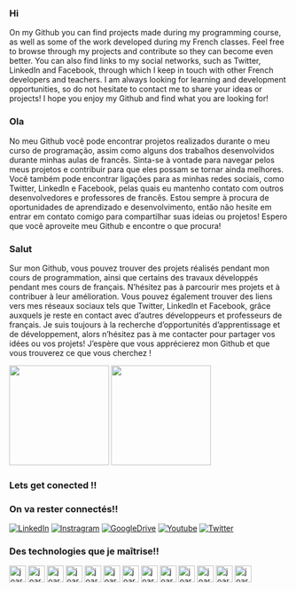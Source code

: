 ### Hi 
 
On my Github you can find projects made during my programming course, as well as some of the work developed during my French classes.
Feel free to browse through my projects and contribute so they can become even better.
You can also find links to my social networks, such as Twitter, LinkedIn and Facebook, through which I keep in touch with other French developers and teachers.
I am always looking for learning and development opportunities, so do not hesitate to contact me to share your ideas or projects!
I hope you enjoy my Github and find what you are looking for!
 
 ### Ola 
 No meu Github você pode encontrar projetos realizados durante o meu curso de programação, assim como alguns dos trabalhos desenvolvidos durante minhas aulas de francês.
Sinta-se à vontade para navegar pelos meus projetos e contribuir para que eles possam se tornar ainda melhores.
Você também pode encontrar ligações para as minhas redes sociais, como Twitter, LinkedIn e Facebook, pelas quais eu mantenho contato com outros desenvolvedores e professores de francês.
Estou sempre à procura de oportunidades de aprendizado e desenvolvimento, então não hesite em entrar em contato comigo para compartilhar suas ideias ou projetos!
Espero que você aproveite meu Github e encontre o que procura!


### Salut
 Sur mon Github, vous pouvez trouver des projets réalisés pendant mon cours de programmation, ainsi que certains des travaux développés pendant mes cours de français.
N’hésitez pas à parcourir mes projets et à contribuer à leur amélioration.
Vous pouvez également trouver des liens vers mes réseaux sociaux tels que Twitter, LinkedIn et Facebook, grâce auxquels je reste en contact avec d’autres développeurs et professeurs de français.
Je suis toujours à la recherche d’opportunités d’apprentissage et de développement, alors n’hésitez pas à me contacter pour partager vos idées ou vos projets!
J’espère que vous apprécierez mon Github et que vous trouverez ce que vous cherchez !


<div>
<img height="180em" src="https://github-readme-stats.vercel.app/api?username=joaraujotec&show_icons=true&theme=radical"/>
<img height="180em" src="https://github-readme-stats.vercel.app/api/top-langs/?username=joaraujotec&layout=compact&theme=tokyonight"/>

</div>

### Lets get conected !!
### On va rester connectés!!
[![LinkedIn](https://img.shields.io/badge/linkedin-%230077B5.svg?style=for-the-badge&logo=linkedin&logoColor=white)](https://www.linkedin.com/in/joseadamasceno)
[![Instragram](https://img.shields.io/badge/Instagram-%23E4405F.svg?style=for-the-badge&logo=Instagram&logoColor=white)](https://instagram.com/joaraujo85?igshid=YmMyMTA2M2Y=)
[![GoogleDrive](https://img.shields.io/badge/Google%20Drive-4285F4?style=for-the-badge&logo=googledrive&logoColor=white)](https://drive.google.com/drive/folders/1qZIdHwJPptVYmAFSABtcF95OeE5hVIkc?usp=sharing)
[![Youtube](https://img.shields.io/badge/YouTube-%23FF0000.svg?style=for-the-badge&logo=YouTube&logoColor=white)](https://www.youtube.com/c/FrancaisAvecJose)
[![Twitter](https://img.shields.io/badge/Twitter-%231DA1F2.svg?style=for-the-badge&logo=Twitter&logoColor=white)](https://twitter.com/JoseAraujoFr)
 
 ### Des technologies que je maîtrise!!
<div>

<img align="centeer" alt="joaraujotec-html" height="30" widht="40" src="https://img.shields.io/badge/HTML5-E34F26?style=for-the-badge&logo=html5&logoColor=white"/>
<img align="centeer" alt="joaraujotec-html" height="30" widht="40" src="https://img.shields.io/badge/CSS3-1572B6?style=for-the-badge&logo=css3&logoColor=white"/>
<img align="centeer" alt="joaraujotec-html" height="30" widht="40" src="https://img.shields.io/badge/JavaScript-F7DF1E?style=for-the-badge&logo=javascript&logoColor=black"/>
 <img align="centeer" alt="joaraujotec-html" height="30" widht="40" src="https://img.shields.io/badge/React-20232A?style=for-the-badge&logo=react&logoColor=61DAFB"/>
<img align="centeer" alt="joaraujotec-html" height="30" widht="40" src="https://img.shields.io/badge/Bootstrap-563D7C?style=for-the-badge&logo=bootstrap&logoColor=white"/>
<img align="centeer" alt="joaraujotec-html" height="30" widht="40" src="https://img.shields.io/badge/MySQL-00000F?style=for-the-badge&logo=mysql&logoColor=white"/>
<img align="centeer" alt="joaraujotec-html" height="30" widht="40" src="https://img.shields.io/badge/PHP-777BB4?style=for-the-badge&logo=php&logoColor=white"/>
<img align="centeer" alt="joaraujotec-html" height="30" widht="40" src="https://cdn.jsdelivr.net/gh/devicons/devicon/icons/figma/figma-original.svg"/>
<img align="centeer" alt="joaraujotec-html" height="30" widht="40" src="https://cdn.jsdelivr.net/gh/devicons/devicon/icons/photoshop/photoshop-plain.svg"/>
<img align="centeer" alt="joaraujotec-html" height="30" widht="40" src="https://cdn.jsdelivr.net/gh/devicons/devicon/icons/visualstudio/visualstudio-plain.svg"/>
<img align="centeer" alt="joaraujotec-html" height="30" widht="40" src="https://cdn.jsdelivr.net/gh/devicons/devicon/icons/wordpress/wordpress-original.svg"/>
<img align="centeer" alt="joaraujotec-html" height="30" widht="40" src="https://cdn.jsdelivr.net/gh/devicons/devicon/icons/codepen/codepen-plain.svg"/>
 <img align="centeer" alt="joaraujotec-html" height="30" widht="40" src="https://img.shields.io/badge/Microsoft_Office-D83B01?style=for-the-badge&logo=microsoft-office&logoColor=white"/>
 

</div>
